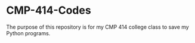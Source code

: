 # CMP-414-Codes
The purpose of this repository is for my CMP 414 college class to save my Python programs.
